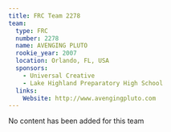```yaml
---
title: FRC Team 2278
team:
  type: FRC
  number: 2278
  name: AVENGING PLUTO
  rookie_year: 2007
  location: Orlando, FL, USA
  sponsors:
    - Universal Creative
    - Lake Highland Preparatory High School
  links:
    Website: http://www.avengingpluto.com
---
```

No content has been added for this team